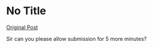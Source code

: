 # No Title

[Original Post](https://discourse.onlinedegree.iitm.ac.in/t/164277/610)

<p>Sir can you please allow submission for 5 more minutes?</p>